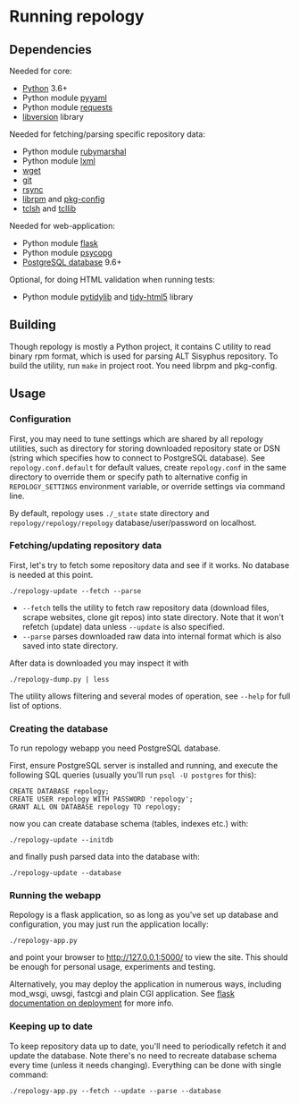 # Running repology

## Dependencies

Needed for core:

- [Python](https://www.python.org/) 3.6+
- Python module [pyyaml](http://pyyaml.org/)
- Python module [requests](http://python-requests.org/)
- [libversion](https://github.com/repology/libversion) library

Needed for fetching/parsing specific repository data:

- Python module [rubymarshal](https://github.com/d9pouces/RubyMarshal)
- Python module [lxml](http://lxml.de/)
- [wget](https://www.gnu.org/software/wget/)
- [git](https://git-scm.com/)
- [rsync](https://rsync.samba.org/)
- [librpm](http://www.rpm.org/) and [pkg-config](https://www.freedesktop.org/wiki/Software/pkg-config/)
- [tclsh](https://www.tcl.tk/) and [tcllib](https://www.tcl.tk/)

Needed for web-application:

- Python module [flask](http://flask.pocoo.org/)
- Python module [psycopg](http://initd.org/psycopg/)
- [PostgreSQL database](https://www.postgresql.org/) 9.6+

Optional, for doing HTML validation when running tests:
- Python module [pytidylib](https://pypi.python.org/pypi/pytidylib) and [tidy-html5](http://www.html-tidy.org/) library

## Building

Though repology is mostly a Python project, it contains C utility to
read binary rpm format, which is used for parsing ALT Sisyphus
repository. To build the utility, run ```make``` in project root.
You need librpm and pkg-config.

## Usage

### Configuration

First, you may need to tune settings which are shared by all repology
utilities, such as directory for storing downloaded repository state
or DSN (string which specifies how to connect to PostgreSQL database).
See ```repology.conf.default``` for default values, create
```repology.conf``` in the same directory to override them or
specify path to alternative config in ```REPOLOGY_SETTINGS```
environment variable, or override settings via command line.

By default, repology uses ```./_state``` state directory and
```repology/repology/repology``` database/user/password on localhost.

### Fetching/updating repository data

First, let's try to fetch some repository data and see if it works.
No database is needed at this point.

```
./repology-update --fetch --parse
```

* ```--fetch``` tells the utility to fetch raw repository data
(download files, scrape websites, clone git repos) into state
directory. Note that it won't refetch (update) data unless
```--update``` is also specified.
* ```--parse``` parses downloaded raw data into internal format
which is also saved into state directory.

After data is downloaded you may inspect it with

```
./repology-dump.py | less
```

The utility allows filtering and several modes of operation, see
```--help``` for full list of options.

### Creating the database

To run repology webapp you need PostgreSQL database.

First, ensure PostgreSQL server is installed and running,
and execute the following SQL queries (usually you'll run
```psql -U postgres``` for this):

```
CREATE DATABASE repology;
CREATE USER repology WITH PASSWORD 'repology';
GRANT ALL ON DATABASE repology TO repology;
```

now you can create database schema (tables, indexes etc.) with:

```
./repology-update --initdb
```

and finally push parsed data into the database with:

```
./repology-update --database
```

### Running the webapp

Repology is a flask application, so as long as you've set up
database and configuration, you may just run the application
locally:

```
./repology-app.py
```

and point your browser to http://127.0.0.1:5000/ to view the
site. This should be enough for personal usage, experiments and
testing.

Alternatively, you may deploy the application in numerous ways,
including mod_wsgi, uwsgi, fastcgi and plain CGI application. See
[flask documentation on deployment](http://flask.pocoo.org/docs/deploying/)
for more info.

### Keeping up to date

To keep repository data up to date, you'll need to periodically
refetch it and update the database. Note there's no need to recreate
database schema every time (unless it needs changing). Everything
can be done with single command:

```
./repology-app.py --fetch --update --parse --database
```
